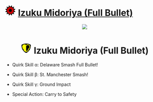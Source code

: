 # ![Image](/icons/strike.png) [Izuku Midoriya (Full Bullet)](https://ultrarumble.com/character/1#Variant-1)
<p align="center">
    <img src="https://ultrarumble.com/assets/Character/Ch001/GUI/Variation/T_ui_Ch001_Variation_101.png" /><br/>
    <h1 align="center"><img src="/icons/assault.png" /> Izuku Midoriya (Full Bullet)</h1>
</p>

- Quirk Skill α: Delaware Smash Full Bullet!

- Quirk Skill β: St. Manchester Smash!

- Quirk Skill γ: Ground Impact

- Special Action: Carry to Safety